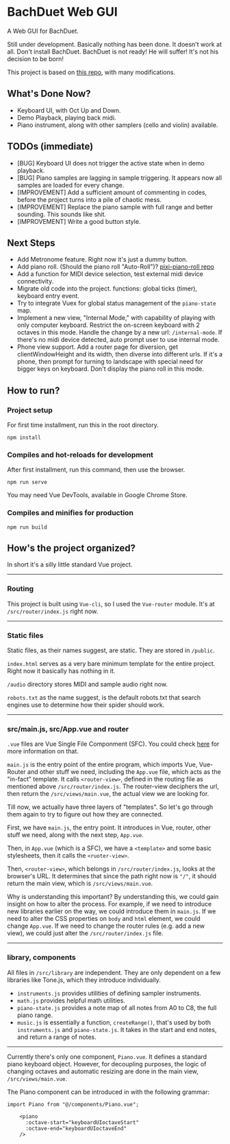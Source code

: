 # BachDuet Web GUI
A Web GUI for BachDuet.

Still under development. Basically nothing has been done. It doesn't work at all. Don't install BachDuet. BachDuet is not ready! He will suffer! It's not his decision to be born!

This project is based on [this repo](https://github.com/sustained/sforzando), with many modifications.

## What's Done Now?
- Keyboard UI, with Oct Up and Down.
- Demo Playback, playing back midi.
- Piano instrument, along with other samplers (cello and violin) available.

## TODOs (immediate)
- [BUG] Keyboard UI does not trigger the active state when in demo playback.
- [BUG] Piano samples are lagging in sample triggering. It appears now all samples are loaded for every change.
- [IMPROVEMENT] Add a sufficient amount of commenting in codes, before the project turns into a pile of chaotic mess.
- [IMPROVEMENT] Replace the piano sample with full range and better sounding. This sounds like shit.
- [IMPROVEMENT] Write a good button style.

## Next Steps
- Add Metronome feature. Right now it's just a dummy button.
- Add piano roll. (Should the piano roll "Auto-Roll")? [pixi-piano-roll repo](https://github.com/mjhasbach/pixi-piano-roll)
- Add a function for MIDI device selection, test external midi device connectivity.
- Migrate old code into the project. functions: global ticks (timer), keyboard entry event.
- Try to integrate Vuex for global status management of the `piano-state` map.
- Implement a new view, "Internal Mode," with capability of playing with only computer keyboard. Restrict the on-screen keyboard with 2 octaves in this mode. Handle the change by a new url: `/internal-mode`. If there's no midi device detected, auto prompt user to use internal mode.
- Phone view support. Add a router page for diversion, get clientWindowHeight and its width, then diverse into different urls. If it's a phone, then prompt for turning to landscape with special need for bigger keys on keyboard. Don't display the piano roll in this mode.

## How to run?

### Project setup
For first time installment, run this in the root directory.
```
npm install
```

### Compiles and hot-reloads for development
After first installment, run this command, then use the browser.
```
npm run serve
```
You may need Vue DevTools, available in Google Chrome Store.

### Compiles and minifies for production
```
npm run build
```

## How's the project organized?
In short it's a silly little standard Vue project.

---

### Routing
This project is built using `Vue-cli`, so I used the `Vue-router` module. It's at `/src/router/index.js` right now.

---

### Static files
Static files, as their names suggest, are static. They are stored in `/public`.

`index.html` serves as a very bare minimum template for the entire project. Right now it basically has nothing in it.

`/audio` directory stores MIDI and sample audio right now.

`robots.txt` as the name suggest, is the default robots.txt that search engines use to determine how their spider should work.

---

### src/main.js, src/App.vue and router
`.vue` files are Vue Single File Componment (SFC). You could check [here](https://vuejs.org/v2/guide/single-file-components.html) for more information on that.

`main.js` is the entry point of the entire program, which imports Vue, Vue-Router and other stuff we need, including the `App.vue` file, which acts as the "in-fact" template. It calls `<router-view>`, defined in the routing file as mentioned above `/src/router/index.js`. The router-view deciphers the url, then return the `/src/views/main.vue`, the actual view we are looking for.

Till now, we actually have three layers of "templates". So let's go through them again to try to figure out how they are connected.

First, we have `main.js`, the entry point. It introduces in Vue, router, other stuff we need, along with the next step, `App.vue`.

Then, in `App.vue` (which is a SFC), we have a `<template>` and some basic stylesheets, then it calls the `<ruoter-view>`.

Then, `<router-view>`, which belongs in `/src/router/index.js`, looks at the browser's URL. It determines that since the path right now is `"/"`, it should return the main view, which is `/src/views/main.vue`.

Why is understanding this important? By understanding this, we could gain insight on how to alter the process. For example, if we need to introduce new libraries earlier on the way, we could introduce them in `main.js`. If we need to alter the CSS properties on `body` and `html` element, we could change `App.vue`. If we need to change the router rules (e.g. add a new view), we could just alter the `/src/router/index.js` file.

---

### library, components
All files in `/src/library` are independent. They are only dependent on a few libraries like Tone.js, which they introduce individually.
-  `instruments.js` provides utilities of defining sampler instruments.
- `math.js` provides helpful math utilities.
- `piano-state.js` provides a note map of all notes from A0 to C8, the full piano range.
- `music.js` is essentially a function, `createRange()`, that's used by both `instruments.js` and `piano-state.js`.  It takes in the start and end notes, and return a range of notes.

---

Currently there's only one component, `Piano.vue`. It defines a standard piano keyboard object. However, for decoupling purposes, the logic of changing octaves and automatic resizing are done in the main view, `/src/views/main.vue`.

The Piano component can be introduced in with the following grammar:
```
import Piano from "@/components/Piano.vue";
```

```
    <piano
      :octave-start="keyboardUIoctaveStart"
      :octave-end="keyboardUIoctaveEnd"
    />
```
